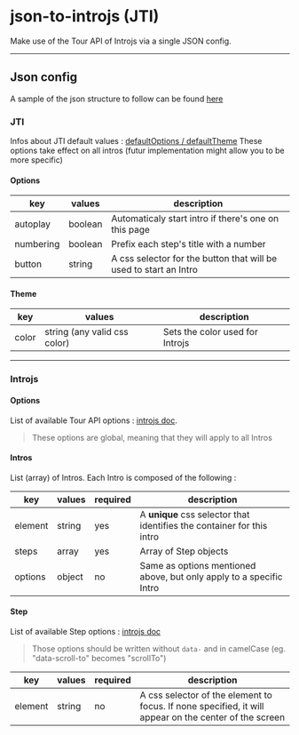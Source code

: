 # json-to-introjs (JTI)

Make use of the Tour API of Introjs via a single JSON config.

---

## Json config

A sample of the json structure to follow can be found [here](./src/structure.json)

### JTI

Infos about JTI default values : [defaultOptions / defaultTheme](./src/js/defaults.ts)
These options take effect on all intros (futur implementation might allow you to be more specific)

#### Options

| key       | values  | description                                                       |
| --------- | ------- | ----------------------------------------------------------------- |
| autoplay  | boolean | Automaticaly start intro if there's one on this page              |
| numbering | boolean | Prefix each step's title with a number                            |
| button    | string  | A css selector for the button that will be used to start an Intro |

#### Theme

| key   | values                       | description                     |
| ----- | ---------------------------- | ------------------------------- |
| color | string (any valid css color) | Sets the color used for Introjs |

---

### Introjs

#### Options

List of available Tour API options : [introjs doc](https://introjs.com/docs/intro/options).

> These options are global, meaning that they will apply to all Intros

#### Intros

List (array) of Intros. Each Intro is composed of the following :

| key     | values | required | description                                                               |
| ------- | ------ | -------- | ------------------------------------------------------------------------- |
| element | string | yes      | A <b>unique</b> css selector that identifies the container for this intro |
| steps   | array  | yes      | Array of Step objects                                                     |
| options | object | no       | Same as options mentioned above, but only apply to a specific Intro       |

#### Step

List of available Step options : [introjs doc](https://introjs.com/docs/intro/attributes)

> Those options should be written without `data-` and in camelCase (eg. "data-scroll-to" becomes "scrollTo")

| key     | values | required | description                                                                                           |
| ------- | ------ | -------- | ----------------------------------------------------------------------------------------------------- |
| element | string | no       | A css selector of the element to focus. If none specified, it will appear on the center of the screen |
